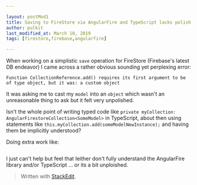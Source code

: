 ```yaml
---

layout: postMod1
title: Saving to FireStore via AngularFire and TypeScript lacks polish
author: pulkit
last_modified_at: March 10, 2019
tags: [firestore,firebase,angularfire]

---
```


When working on a simplistic `save` operation for FireStore (Firebase's latest DB endeavor) I came across a rather obvious sounding yet perplexing error:

```
Function CollectionReference.add() requires its first argument to be of type object, but it was: a custom object
```

It was asking me to cast my `model` into an `object` which wasn't an unreasonable thing to ask but it felt very unpolished.

Isn't the whole point of writing typed code like `private myCollection: AngularFirestoreCollection<SomeModel>` in TypeScript, about then using statements like `this.myCollection.add(someModelNewInstance);` and having them be implicitly understood?

Doing extra work like:
```

```
I just can't help but feel that Ieither don't fully understand the AngularFire library and/or TypeScript ... or its a bit unploished.

> Written with [StackEdit](https://stackedit.io/).
<!--stackedit_data:
eyJoaXN0b3J5IjpbLTE5ODIwNzc5OTZdfQ==
-->